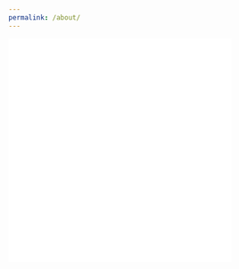 ```yaml
---
permalink: /about/
---
```

<embed src="/assets/docs/Resume.pdf" type="application/pdf" width="400" height="400">
